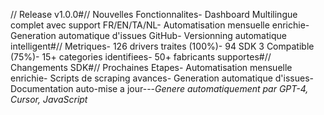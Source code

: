 // Release v1.0.0#// Nouvelles Fonctionnalites- Dashboard Multilingue complet avec support FR/EN/TA/NL- Automatisation mensuelle enrichie- Generation automatique d'issues GitHub- Versionning automatique intelligent#// Metriques- 126 drivers traites (100%)- 94 SDK 3 Compatible (75%)- 15+ categories identifiees- 50+ fabricants supportes#// Changements SDK#// Prochaines Etapes- Automatisation mensuelle enrichie- Scripts de scraping avances- Generation automatique d'issues- Documentation auto-mise a jour---*Genere automatiquement par GPT-4, Cursor, JavaScript*